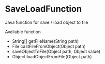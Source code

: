 # SaveLoadFunction
Java function for save / load object to file

Aveliable function
<ul>
  <li>String[] getFileName(String path)</li>
  <li>File castFileFromObject(Object path)</li>
  <li>saveObjectToFile(Object path, Object value)</li>
  <li>Object loadObjectFromFile(Object path) </li>
</ul>
